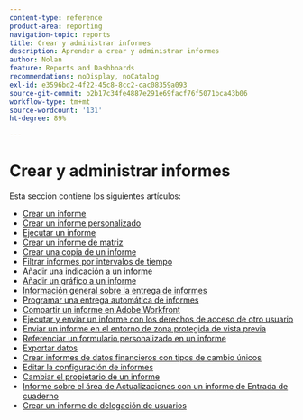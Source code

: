 ```yaml
---
content-type: reference
product-area: reporting
navigation-topic: reports
title: Crear y administrar informes
description: Aprender a crear y administrar informes
author: Nolan
feature: Reports and Dashboards
recommendations: noDisplay, noCatalog
exl-id: e3596bd2-4f22-45c8-8cc2-cac08359a093
source-git-commit: b2b17c34fe4887e291e69facf76f5071bca43b06
workflow-type: tm+mt
source-wordcount: '131'
ht-degree: 89%

---
```


# Crear y administrar informes

<!-- Audited: 11/2024 -->

Esta sección contiene los siguientes artículos:

* [Crear un informe](../../../reports-and-dashboards/reports/creating-and-managing-reports/create-report.md)
* [Crear un informe personalizado](../../../reports-and-dashboards/reports/creating-and-managing-reports/create-custom-report.md)
* [Ejecutar un informe](../../../reports-and-dashboards/reports/creating-and-managing-reports/run-report.md)
* [Crear un informe de matriz](../../../reports-and-dashboards/reports/creating-and-managing-reports/create-matrix-report.md)
* [Crear una copia de un informe](../../../reports-and-dashboards/reports/creating-and-managing-reports/create-copy-report.md)
* [Filtrar informes por intervalos de tiempo](/help/quicksilver/reports-and-dashboards/reports/creating-and-managing-reports/filter-reports-time-frames.md)
* [Añadir una indicación a un informe](../../../reports-and-dashboards/reports/creating-and-managing-reports/add-prompt-report.md)
* [Añadir un gráfico a un informe](../../../reports-and-dashboards/reports/creating-and-managing-reports/add-chart-report.md)
* [Información general sobre la entrega de informes](../../../reports-and-dashboards/reports/creating-and-managing-reports/set-up-report-deliveries.md)
* [Programar una entrega automática de informes](../../../reports-and-dashboards/reports/creating-and-managing-reports/set-up-automatic-report-delivery.md)
* [Compartir un informe en Adobe Workfront](../../../reports-and-dashboards/reports/creating-and-managing-reports/share-report.md)
* [Ejecutar y enviar un informe con los derechos de acceso de otro usuario](../../../reports-and-dashboards/reports/creating-and-managing-reports/run-deliver-report-access-rights-another-user.md)
* [Enviar un informe en el entorno de zona protegida de vista previa](../../../reports-and-dashboards/reports/creating-and-managing-reports/send-report-preview-sandbox-environment.md)
* [Referenciar un formulario personalizado en un informe](../../../reports-and-dashboards/reports/creating-and-managing-reports/reference-custom-form-report.md)
* [Exportar datos](../../../reports-and-dashboards/reports/creating-and-managing-reports/export-data.md)
* [Crear informes de datos financieros con tipos de cambio únicos](../../../reports-and-dashboards/reports/creating-and-managing-reports/create-financial-data-reports-unique-exchange-rates.md)
* [Editar la configuración de informes](../../../reports-and-dashboards/reports/creating-and-managing-reports/edit-report-settings.md)
* [Cambiar el propietario de un informe](../../../reports-and-dashboards/reports/creating-and-managing-reports/change-owner-report.md)
* [Informe sobre el área de Actualizaciones con un informe de Entrada de cuaderno](../../../reports-and-dashboards/reports/creating-and-managing-reports/create-journal-entry-report.md)
* [Crear un informe de delegación de usuarios](../../../reports-and-dashboards/reports/creating-and-managing-reports/create-user-delegation-report.md)

<!--outdated: For in-depth training on reports, see [Basic Report Creation Program for the new Workfront experience](https://one.workfront.com/s/basic-report-creation-program).-->
